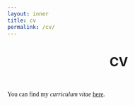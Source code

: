 ```yaml
---
layout: inner
title: cv
permalink: /cv/
---
```


# <center> CV </center>

<head>
<link rel="shortcut icon" type="image/png" href="/favicon2.png">
</head>

<p>&nbsp;
</p>

<p style="font-size:14px;font-family: Times New Roman">
You can find my <i>curriculum vitae</i> <a href="https://drive.google.com/file/d/1YCHajVa2H_Srx2DMKxyvM1FThWdP848C/view?usp=sharing"><u>here</u></a>.
  </p>
